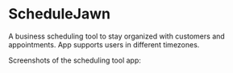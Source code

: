 # ScheduleJawn

A business scheduling tool to stay organized with customers and appointments.
App supports users in different timezones.

Screenshots of the scheduling tool app:
